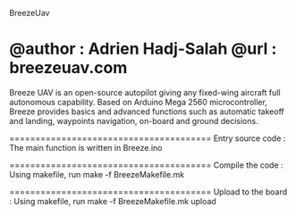 BreezeUav

@author : Adrien Hadj-Salah
@url : breezeuav.com
=======================================

Breeze UAV is an open-source autopilot giving any fixed-wing aircraft full autonomous capability. 
Based on Arduino Mega  2560 microcontroller, Breeze provides basics and advanced functions such as 
automatic takeoff and landing, waypoints navigation, on-board and ground decisions.


=======================================
Entry source code :
The main function is written in Breeze.ino


=======================================
Compile the code :
Using makefile, run make -f BreezeMakefile.mk


=======================================
Upload to the board :
Using makefile, run make -f BreezeMakefile.mk upload

